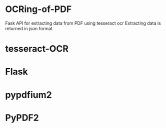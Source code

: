 # OCRing-of-PDF
Fask API for extracting data from PDF using tesseract ocr
Extracting data is returned  in json format

# tesseract-OCR
# Flask
# pypdfium2 
# PyPDF2
